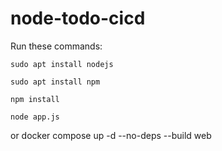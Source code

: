 # node-todo-cicd

Run these commands:


`sudo apt install nodejs`


`sudo apt install npm`


`npm install`

`node app.js`

or docker compose up -d --no-deps --build web
